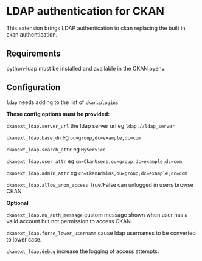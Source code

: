 LDAP authentication for CKAN
============================

This extension brings LDAP authentication to ckan replacing the
built in ckan authentication.


Requirements
------------

python-ldap must be installed and available in the CKAN pyenv.


Configuration
-------------

`ldap` needs adding to the list of `ckan.plugins`

__These config options must be provided:__

`ckanext_ldap.server_url` the ldap server url eg `ldap://ldap_server`

`ckanext_ldap.base_dn` eg `ou=group,dc=example,dc=com`

`ckanext_ldap.search_attr` eg `MyService`

`ckanext_ldap.user_attr` eg `cn=CkanUsers,ou=group,dc=example,dc=com`

`ckanext_ldap.admin_attr` eg `cn=CkanAdmins,ou=group,dc=example,dc=com`

`ckanext_ldap.allow_anon_access` True/False can unlogged in users browse CKAN

__Optional__

`ckanext_ldap.no_auth_message` custom message shown when user has a valid
account but not permission to access CKAN.

`ckanext_ldap.force_lower_username` cause ldap usernames to be converted to lower
case.

`ckanext_ldap.debug` increase the logging of access attempts.
